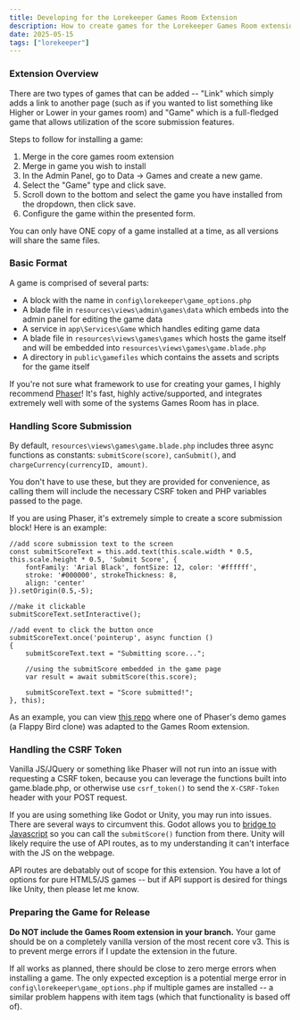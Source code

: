 ```yaml
---
title: Developing for the Lorekeeper Games Room Extension
description: How to create games for the Lorekeeper Games Room extension.
date: 2025-05-15
tags: ["lorekeeper"]
---
```


### Extension Overview

There are two types of games that can be added -- "Link" which simply adds a link to another page (such as if you wanted to list something like Higher or Lower in your games room) and "Game" which is a full-fledged game that allows utilization of the score submission features.

Steps to follow for installing a game:
1. Merge in the core games room extension
2. Merge in game you wish to install
3. In the Admin Panel, go to Data -> Games and create a new game.
4. Select the "Game" type and click save.
5. Scroll down to the bottom and select the game you have installed from the dropdown, then click save.
6. Configure the game within the presented form.

You can only have ONE copy of a game installed at a time, as all versions will share the same files.

### Basic Format

A game is comprised of several parts:

- A block with the name in `config\lorekeeper\game_options.php`
- A blade file in `resources\views\admin\games\data` which embeds into the admin panel for editing the game data
- A service in `app\Services\Game` which handles editing game data
- A blade file in `resources\views\games\games` which hosts the game itself and will be embedded into `resources\views\games\game.blade.php`
- A directory in `public\gamefiles` which contains the assets and scripts for the game itself

If you're not sure what framework to use for creating your games, I highly recommend [Phaser](https://phaser.io)! It's fast, highly active/supported, and integrates extremely well with some of the systems Games Room has in place.

### Handling Score Submission

By default, `resources\views\games\game.blade.php` includes three async functions as constants: `submitScore(score)`, `canSubmit()`, and `chargeCurrency(currencyID, amount)`.

You don't have to use these, but they are provided for convenience, as calling them will include the necessary CSRF token and PHP variables passed to the page.

If you are using Phaser, it's extremely simple to create a score submission block! Here is an example:

```
//add score submission text to the screen
const submitScoreText = this.add.text(this.scale.width * 0.5, this.scale.height * 0.5, 'Submit Score', {
    fontFamily: 'Arial Black', fontSize: 12, color: '#ffffff',
    stroke: '#000000', strokeThickness: 8,
    align: 'center'
}).setOrigin(0.5,-5);

//make it clickable
submitScoreText.setInteractive();

//add event to click the button once
submitScoreText.once('pointerup', async function ()
{
    submitScoreText.text = "Submitting score...";

    //using the submitScore embedded in the game page
    var result = await submitScore(this.score);

    submitScoreText.text = "Score submitted!";
}, this);
```

As an example, you can view [this repo](https://github.com/perappu/lorekeeper/tree/ext-dev/games/flappy) where one of Phaser's demo games (a Flappy Bird clone) was adapted to the Games Room extension.

### Handling the CSRF Token

Vanilla JS/JQuery or something like Phaser will not run into an issue with requesting a CSRF token, because you can leverage the functions built into game.blade.php, or otherwise use `csrf_token()` to send the `X-CSRF-Token` header with your POST request.

If you are using something like Godot or Unity, you may run into issues. There are several ways to circumvent this. Godot allows you to [bridge to Javascript](https://docs.godotengine.org/en/stable/tutorials/platform/web/javascript_bridge.html) so you can call the `submitScore()` function from there. Unity will likely require the use of API routes, as to my understanding it can't interface with the JS on the webpage.

API routes are debatably out of scope for this extension. You have a lot of options for pure HTML5/JS games -- but if API support is desired for things like Unity, then please let me know.

### Preparing the Game for Release

**Do NOT include the Games Room extension in your branch.** Your game should be on a completely vanilla version of the most recent core v3. This is to prevent merge errors if I update the extension in the future. 

If all works as planned, there should be close to zero merge errors when installing a game. The only expected exception is a potential merge error in `config\lorekeeper\game_options.php` if multiple games are installed -- a similar problem happens with item tags (which that functionality is based off of).